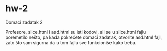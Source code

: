 # hw-2
Domaci zadatak 2

Profesore, slice.html i asd.html su isti kodovi, ali se u slice.html fajlu poremetilo nešto, pa kada pokrećete domaći zadatak, otvorite asd.html fajl, zato što sam sigurna da u tom fajlu sve funkcioniše kako treba.
